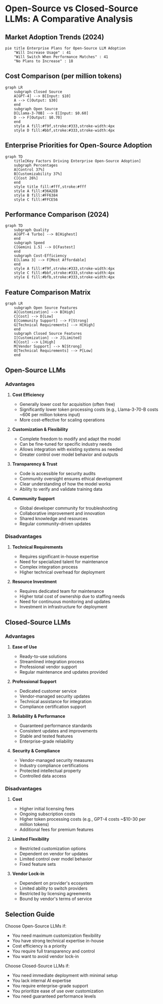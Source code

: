 # Open-Source vs Closed-Source LLMs: A Comparative Analysis

## Market Adoption Trends (2024)

```mermaid
pie title Enterprise Plans for Open-Source LLM Adoption
    "Will Increase Usage" : 41
    "Will Switch When Performance Matches" : 41
    "No Plans to Increase" : 18
```

## Cost Comparison (per million tokens)

```mermaid
graph LR
    subgraph Closed Source
    A[GPT-4] --> B[Input: $10]
    A --> C[Output: $30]
    end
    subgraph Open Source
    D[Llama-3-70B] --> E[Input: $0.60]
    D --> F[Output: $0.70]
    end
    style A fill:#f9f,stroke:#333,stroke-width:4px
    style D fill:#bbf,stroke:#333,stroke-width:4px
```

## Enterprise Priorities for Open-Source Adoption

```mermaid
graph TD
    title[Key Factors Driving Enterprise Open-Source Adoption]
    subgraph Percentages
    A[Control 37%]
    B[Customizability 37%]
    C[Cost 26%]
    end
    style title fill:#fff,stroke:#fff
    style A fill:#36A2EB
    style B fill:#FF6384
    style C fill:#FFCE56
```

## Performance Comparison (2024)

```mermaid
graph TD
    subgraph Quality
    A[GPT-4 Turbo] --> B[Highest]
    end
    subgraph Speed
    C[Gemini 1.5] --> D[Fastest]
    end
    subgraph Cost-Efficiency
    E[Llama 3] --> F[Most Affordable]
    end
    style A fill:#f9f,stroke:#333,stroke-width:4px
    style C fill:#bbf,stroke:#333,stroke-width:4px
    style E fill:#bfb,stroke:#333,stroke-width:4px
```

## Feature Comparison Matrix

```mermaid
graph LR
    subgraph Open Source Features
    A[Customization] --> B[High]
    C[Cost] --> D[Low]
    E[Community Support] --> F[Strong]
    G[Technical Requirements] --> H[High]
    end
    subgraph Closed Source Features
    I[Customization] --> J[Limited]
    K[Cost] --> L[High]
    M[Vendor Support] --> N[Strong]
    O[Technical Requirements] --> P[Low]
    end
```

## Open-Source LLMs

### Advantages
1. **Cost Efficiency**
   - Generally lower cost for acquisition (often free)
   - Significantly lower token processing costs (e.g., Llama-3-70-B costs ~60¢ per million tokens input)
   - More cost-effective for scaling operations

2. **Customization & Flexibility**
   - Complete freedom to modify and adapt the model
   - Can be fine-tuned for specific industry needs
   - Allows integration with existing systems as needed
   - Greater control over model behavior and outputs

3. **Transparency & Trust**
   - Code is accessible for security audits
   - Community oversight ensures ethical development
   - Clear understanding of how the model works
   - Ability to verify and validate training data

4. **Community Support**
   - Global developer community for troubleshooting
   - Collaborative improvement and innovation
   - Shared knowledge and resources
   - Regular community-driven updates

### Disadvantages
1. **Technical Requirements**
   - Requires significant in-house expertise
   - Need for specialized talent for maintenance
   - Complex integration process
   - Higher technical overhead for deployment

2. **Resource Investment**
   - Requires dedicated team for maintenance
   - Higher total cost of ownership due to staffing needs
   - Need for continuous monitoring and updates
   - Investment in infrastructure for deployment

## Closed-Source LLMs

### Advantages
1. **Ease of Use**
   - Ready-to-use solutions
   - Streamlined integration process
   - Professional vendor support
   - Regular maintenance and updates provided

2. **Professional Support**
   - Dedicated customer service
   - Vendor-managed security updates
   - Technical assistance for integration
   - Compliance certification support

3. **Reliability & Performance**
   - Guaranteed performance standards
   - Consistent updates and improvements
   - Stable and tested features
   - Enterprise-grade reliability

4. **Security & Compliance**
   - Vendor-managed security measures
   - Industry compliance certifications
   - Protected intellectual property
   - Controlled data access

### Disadvantages
1. **Cost**
   - Higher initial licensing fees
   - Ongoing subscription costs
   - Higher token processing costs (e.g., GPT-4 costs ~$10-30 per million tokens)
   - Additional fees for premium features

2. **Limited Flexibility**
   - Restricted customization options
   - Dependent on vendor for updates
   - Limited control over model behavior
   - Fixed feature sets

3. **Vendor Lock-in**
   - Dependent on provider's ecosystem
   - Limited ability to switch providers
   - Restricted by licensing agreements
   - Bound by vendor's terms of service

## Selection Guide

Choose Open-Source LLMs if:
- You need maximum customization flexibility
- You have strong technical expertise in-house
- Cost efficiency is a priority
- You require full transparency and control
- You want to avoid vendor lock-in

Choose Closed-Source LLMs if:
- You need immediate deployment with minimal setup
- You lack internal AI expertise
- You require enterprise-grade support
- You prioritize ease of use over customization
- You need guaranteed performance levels
